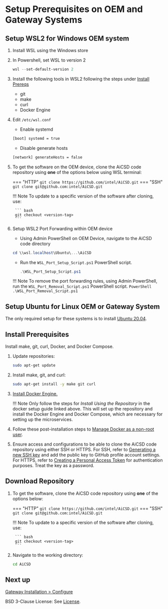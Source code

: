 # Setup Prerequisites on OEM and Gateway Systems

## Setup WSL2 for Windows OEM system

1. Install WSL using the Windows store
1. In Powershell, set WSL to version 2
    ```powershell
    wsl --set-default-version 2
    ```
1. Install the following tools in WSL2 following the steps under [Install Prereqs](#install-prerequisites)
    * git
    * make
    * curl
    * Docker Engine
1. Edit `/etc/wsl.conf`
    * Enable systemd
    ```bash
    [boot] systemd = true
    ```
    * Disable generate hosts
    ```bash
    [network] generateHosts = false
    ```

1. To get the software on the OEM device, clone the AiCSD code repository using **one** of the options below using WSL terminal:

    === "HTTP"
         ```
         git clone https://github.com/intel/AiCSD.git
         ```
    === "SSH"
         ```
         git clone git@github.com:intel/AiCSD.git
         ```

	!!! Note
        To update to a specific version of the software after cloning, use:

		``` bash
		git checkout <version-tag>
		```

1. Setup WSL2 Port Forwarding within OEM device
    * Using Admin PowerShell on OEM Device, navigate to the AiCSD code directory
    ``` Powershell
    cd \\wsl.localhost\Ubuntu\...\AiCSD
    ```
    * Run the `WSL_Port_Setup_Script.ps1` PowerShell script.
        ``` PowerShell
        .\WSL_Port_Setup_Script.ps1
        ```

    !!! Note
        To remove the port forwarding rules, using Admin PowerShell, run the `WSL_Port_Removal_Script.ps1` PowerShell script.
        ``` PowerShell
        .\WSL_Port_Removal_Script.ps1
        ```

## Setup Ubuntu for Linux OEM or Gateway System

The only required setup for these systems is to install [Ubuntu 20.04](https://releases.ubuntu.com/focal/).

## Install Prerequisites

Install make, git, curl, Docker, and Docker Compose.

1. Update repositories: 
   ```bash
   sudo apt-get update
   ```
1. Install make, git, and curl:
   ```bash
   sudo apt-get install -y make git curl
   ```
1. [Install Docker Engine.](https://docs.docker.com/engine/install/ubuntu/#install-using-the-repository)

    !!! Note
        Only follow the steps for *Install Using the Repository* in the docker setup guide linked above. This will set up the repository and install the Docker Engine and Docker Compose, which are necessary for setting up the microservices.

1. Follow these post-installation steps to [Manage Docker as a non-root user](https://docs.docker.com/engine/install/linux-postinstall/#manage-docker-as-a-non-root-user).

1. Ensure access and configurations to be able to clone the AiCSD code repository using either SSH or HTTPS. For SSH, refer to [Generating a new SSH key](https://docs.github.com/en/authentication/connecting-to-github-with-ssh/generating-a-new-ssh-key-and-adding-it-to-the-ssh-agent) and add the public key to GitHub profile account settings. For HTTPS, refer to [Creating a Personal Access Token](https://docs.github.com/en/authentication/keeping-your-account-and-data-secure/creating-a-personal-access-token) for authentication purposes. Treat the key as a password.


## Download Repository

1. To get the software, clone the AiCSD code repository using **one** of the options below:

    === "HTTP"
         ```
         git clone https://github.com/intel/AiCSD.git
         ```
    === "SSH"
         ```
         git clone git@github.com:intel/AiCSD.git
         ```

	!!! Note
        To update to a specific version of the software after cloning, use:

		``` bash
		git checkout <version-tag>
		```

1. Navigate to the working directory:

    ```bash
    cd AiCSD
    ```

## Next up

[Gateway Installation > Configure](choose-config.md)

BSD 3-Clause License: See [License](../LICENSE.md).